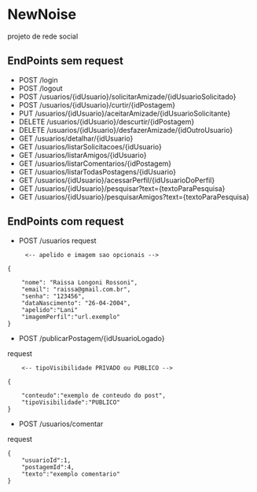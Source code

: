 
# NewNoise

projeto de rede social




## EndPoints sem request

- POST /login
- POST /logout
- POST /usuarios/{idUsuario}/solicitarAmizade/{idUsuarioSolicitado}
- POST /usuarios/{idUsuario}/curtir/{idPostagem}
- PUT /usuarios/{idUsuario}/aceitarAmizade/{idUsuarioSolicitante}
- DELETE /usuarios/{idUsuario}/descurtir/{idPostagem}
- DELETE /usuarios/{idUsuario}/desfazerAmizade/{idOutroUsuario}
- GET /usuarios/detalhar/{idUsuario}
- GET /usuarios/listarSolicitacoes/{idUsuario}
- GET /usuarios/listarAmigos/{idUsuario}
- GET /usuarios/listarComentarios/{idPostagem}
- GET /usuarios/listarTodasPostagens/{idUsuario}
- GET /usuarios/{idUsuario}/acessarPerfil/{idUsuarioDoPerfil}
- GET /usuarios/{idUsuario}/pesquisar?text={textoParaPesquisa}
- GET /usuarios/{idUsuario}/pesquisarAmigos?text={textoParaPesquisa}


## EndPoints com request

- POST /usuarios
request
```
     <-- apelido e imagem sao opcionais -->

{

    "nome": "Raissa Longoni Rossoni",
    "email": "raissa@gmail.com.br",
    "senha": "123456",
    "dataNascimento": "26-04-2004",
    "apelido":"Lani"
    "imagemPerfil":"url.exemplo"
}
```

- POST /publicarPostagem/{idUsuarioLogado}

request
```
    <-- tipoVisibilidade PRIVADO ou PUBLICO -->

{

    "conteudo":"exemplo de conteudo do post",
    "tipoVisibilidade":"PUBLICO"
}
```

- POST /usuarios/comentar

request
```
{
    "usuarioId":1,
    "postagemId":4,
    "texto":"exemplo comentario"
}
```